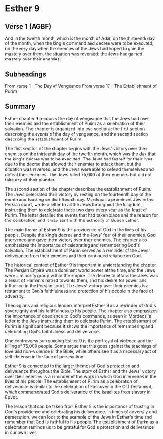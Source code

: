 # Esther 9

## Verse 1 (AGBF)

And in the twelfth month, which is the month of Adar, on the thirteenth day of the month, when the king's command and decree were to be executed, on the very day when the enemies of the Jews had hoped to gain the mastery over them, the situation was reversed: the Jews had gained mastery over their enemies.

## Subheadings

From verse 1 - The Day of Vengeance
From verse 17 - The Establishment of Purim

## Summary

Esther chapter 9 recounts the day of vengeance that the Jews had over their enemies and the establishment of Purim as a celebration of their salvation. The chapter is organized into two sections: the first section describing the events of the day of vengeance, and the second section describing the establishment of Purim.

The first section of the chapter begins with the Jews' victory over their enemies on the thirteenth day of the twelfth month, which was the day that the king's decree was to be executed. The Jews had feared for their lives due to the decree that allowed their enemies to attack them, but the situation was reversed, and the Jews were able to defend themselves and defeat their enemies. The Jews killed 75,000 of their enemies but did not take any of their plunder.

The second section of the chapter describes the establishment of Purim. The Jews celebrated their victory by resting on the fourteenth day of the month and feasting on the fifteenth day. Mordecai, a prominent Jew in the Persian court, wrote a letter to all the Jews throughout the kingdom, instructing them to celebrate these two days every year as the feast of Purim. The letter detailed the events that had taken place and the reason for the celebration, and it was sent with the authority of Queen Esther.

The main theme of Esther 9 is the providence of God in the lives of his people. Despite the king's decree and the Jews' fear of their enemies, God intervened and gave them victory over their enemies. The chapter also emphasizes the importance of celebrating and remembering God's salvation. The establishment of Purim serves as a reminder of the Jews' deliverance from their enemies and their continued reliance on God.

The historical context of Esther 9 is important in understanding the chapter. The Persian Empire was a dominant world power at the time, and the Jews were a minority group within the empire. The decree to attack the Jews was a result of Haman's hatred towards them, and his desire for power and influence in the Persian court. The Jews' victory over their enemies is a testament to God's faithfulness and protection of his people in the face of adversity.

Theologians and religious leaders interpret Esther 9 as a reminder of God's sovereignty and his faithfulness to his people. The chapter also emphasizes the importance of obedience to God's commands, as seen in Mordecai's letter to the Jews instructing them to celebrate Purim. The establishment of Purim is significant because it shows the importance of remembering and celebrating God's faithfulness and deliverance.

One controversy surrounding Esther 9 is the portrayal of violence and the killing of 75,000 people. Some argue that this goes against the teachings of love and non-violence in the Bible, while others see it as a necessary act of self-defense in the face of persecution.

Esther 9 is connected to the larger themes of God's protection and deliverance throughout the Bible. The story of Esther and the Jews' victory over their enemies is a reminder of the ways in which God intervenes in the lives of his people. The establishment of Purim as a celebration of deliverance is similar to the celebration of Passover in the Old Testament, which commemorated God's deliverance of the Israelites from slavery in Egypt.

The lesson that can be taken from Esther 9 is the importance of trusting in God's providence and celebrating his deliverance. In times of adversity and persecution, we can look to the example of the Jews in Esther's time and remember that God is faithful to his people. The establishment of Purim as a celebration reminds us to be grateful for God's protection and deliverance in our own lives.